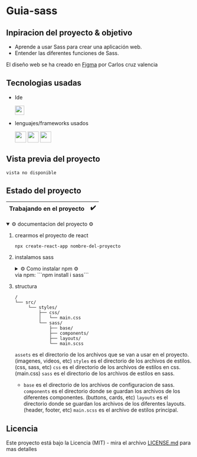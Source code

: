 # Guia-sass

## Inpiracion del proyecto & objetivo

- Aprende a usar Sass para crear una aplicación web.
- Entender las diferentes funciones de Sass.

El diseño web se ha creado en [Figma](https://www.figma.com/file/kP0SJhf4iDDa9kAzsz1LM1/Github-projects?node-id=0%3A1) por Carlos cruz valencia

## Tecnologias usadas

- Ide
    <!-- visual studio code -->
    <code><img height="25" src="https://img.shields.io/badge/Visual_Studio_Code-0078D4?style=for-the-badge&logo=visual%20studio%20code&logoColor=white"></code>

- lenguajes/frameworks usados
    <!-- bootstrap -->
    <!-- html -->
    <code><img height="30" src="https://img.shields.io/badge/HTML5-E34F26?style=for-the-badge&logo=html5&logoColor=white"></code><!-- css -->
    <code><img height="30" src="https://img.shields.io/badge/CSS3-1572B6?style=for-the-badge&logo=css3&logoColor=white"></code><!-- sass -->
    <code><img height="30" src="https://img.shields.io/badge/Sass-CC6699?style=for-the-badge&logo=sass&logoColor=white"></code>

## Vista previa del proyecto

``vista no disponible``
<!-- <img src="project-preview.png" aling="center"></img> -->
<!-- <img src="project-preview.gif" aling="center"></img> -->

## Estado del proyecto

|Trabajando en el proyecto|✔️|
| -------------------------- | :----------------: |

<!-- <details> el desplegable estara desactivado -->
<!-- <details open> el desplegable estara activo -->

<details open >
<summary>⚙️ documentacion del proyecto ⚙️</summary>

1. crearmos el proyecto de react
   
   ```npx create-react-app nombre-del-proyecto```

2. instalamos sass 
   
    <details>

    <summary>⚙️ Como instalar npm ⚙️</summary>


      - [Descargar el instalador de node](https://nodejs.org/es/)

    </details>   
    via npm:
    ```npm install i sass```

3. structura
    ```text
    /
    └── src/
         └── styles/
             ├── css/
             │   └── main.css
             └── sass/
                 ├── base/
                 ├── components/
                 ├── layouts/
                 └── main.scss
    ```

    ``assets`` es el directorio de los archivos que se van a usar en el proyecto. (imagenes, videos, etc)
    ``styles`` es el directorio de los archivos de estilos. (css, sass, etc)
    ``css`` es el directorio de los archivos de estilos en css. (main.css)
    ``sass`` es el directorio de los archivos de estilos en sass.
    
    - ``base`` es el directorio de los archivos de configuracion de sass.
      ``components`` es el directorio donde se guardan los archivos de los diferentes componentes. (buttons, cards, etc)
      ``layouts`` es el directorio donde se guardan los archivos de los diferentes layouts. (header, footer, etc)
      ``main.scss`` es el archivo de estilos principal.

</details >



<!-- └── / ├── │ -->


## Licencia

Este proyecto está bajo la Licencia (MIT) - mira el archivo [LICENSE.md](LICENSE.md)  para mas detalles

<!-- ## !codigo temporal¡
## git update code
```shell
git add -A && git commit -a -m \"update\" && git push
```

## sass compiler code
```shell
sass -w --style compressed assets/styles/sass/main.scss assets/styles/css/main.css
``` -->

<!-- emojis  -->
<!-- https://tutorialmarkdown.com/emojis -->
